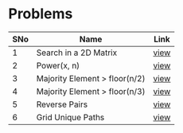 # Problems

SNo | Name | Link |
----|------|------|
1 | Search in a 2D Matrix | [view](search_2D_snake.cpp)
2 | Power(x, n) | [view](binary_expo.cpp)
3 | Majority Element > floor(n/2) | [view](majority_element_N2.cpp)
4 | Majority Element > floor(n/3) | [view](majority_element_N3.cpp)
5 | Reverse Pairs | [view](reverse_pairs.cpp)
6 | Grid Unique Paths | [view](grid_unique_paths.cpp)
